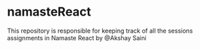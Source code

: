 # namasteReact
This repository is responsible for keeping track of all the sessions assignments in Namaste React by @Akshay Saini
